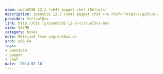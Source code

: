 ```yaml
---
name: openSUSE 12.3 (x64) puppet chef (Details)
description: openSUSE 12.3 (x64) puppet chef (<a href="https://github.com/mapleoin/openSUSE-vagrant-box">Details</a>)
provider: VirtualBox
link: http://bit.ly/openSUSE-12-3-virtualbox-box
size: 527MB
category: boxes
note: Retrived from vagrantbox.es
arch: x86_64
tags:
- opensuse
- puppet
- chef
date: '2014-02-16'
---
```

